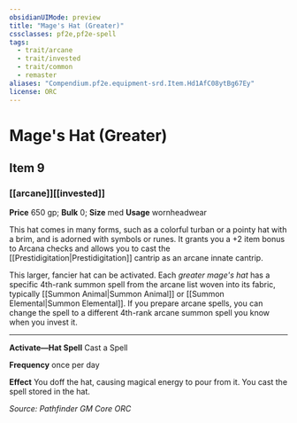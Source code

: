 ```yaml
---
obsidianUIMode: preview
title: "Mage's Hat (Greater)"
cssclasses: pf2e,pf2e-spell
tags:
  - trait/arcane
  - trait/invested
  - trait/common
  - remaster
aliases: "Compendium.pf2e.equipment-srd.Item.Hd1AfC08ytBg67Ey"
license: ORC
---
```

# Mage's Hat (Greater)
## Item 9
### [[arcane]][[invested]]


**Price** 650 gp; 
**Bulk** 0; **Size** med
**Usage** wornheadwear

This hat comes in many forms, such as a colorful turban or a pointy hat with a brim, and is adorned with symbols or runes. It grants you a +2 item bonus to Arcana checks and allows you to cast the [[Prestidigitation|Prestidigitation]] cantrip as an arcane innate cantrip.

This larger, fancier hat can be activated. Each _greater mage's hat_ has a specific 4th-rank summon spell from the arcane list woven into its fabric, typically [[Summon Animal|Summon Animal]] or [[Summon Elemental|Summon Elemental]]. If you prepare arcane spells, you can change the spell to a different 4th-rank arcane summon spell you know when you invest it.

* * *

**Activate—Hat Spell** Cast a Spell

**Frequency** once per day

**Effect** You doff the hat, causing magical energy to pour from it. You cast the spell stored in the hat.

*Source: Pathfinder GM Core*
*ORC*